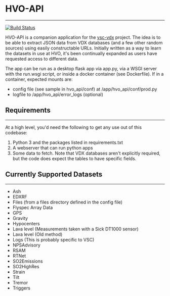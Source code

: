 # HVO-API
---
[![Build Status](https://travis-ci.com/wtollett-usgs/hvo_api.svg?branch=master)](https://travis-ci.com/wtollett-usgs/hvo_api)

HVO-API is a companion application for the [vsc-vdx](https://github.com/usgs/vsc-vdx) project. The idea is to be able to extract JSON data from VDX databases (and a few other random sources) using easily constructable URLs. Initially written as a way to learn the datasets in use at HVO, it's been continually expanded as users have requested access to different data.

The app can be run as a desktop flask app via app.py, via a WSGI server with the run.wsgi script, or inside a docker container (see Dockerfile). If in a container, expected mounts are:
* config file (see sample in hvo_api/conf) at /app/hvo_api/conf/prod.py
* logfile to /app/hvo_api/error_logs (optional)

## Requirements
---
At a high level, you'd need the following to get any use out of this codebase:
1. Python 3 and the packages listed in requirements.txt
2. A webserver that can run python apps
3. Some data to fetch. Note that VDX databases aren't explicitly required, but the code does expect the tables to have specific fields.

## Currently Supported Datasets
---
* Ash
* EDXRF
* Files (from a files directory defined in the config file)
* Flyspec Array Data
* GPS
* Gravity
* Hypocenters
* Lava level (Measurements taken with a Sick DT1000 sensor)
* Lava level (Old method)
* Logs (This is probably specific to VSC)
* NPSAdvisory
* RSAM
* RTNet
* SO2Emissions
* SO2HighRes
* Strain
* Tilt
* Tremor
* Triggers